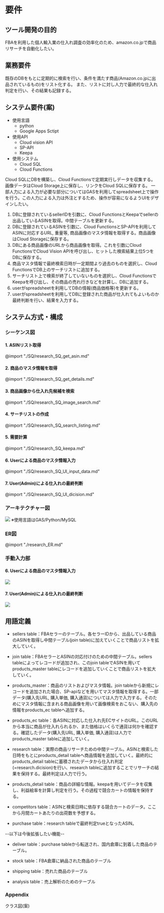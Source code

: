 # 要件

## ツール開発の目的

FBAを利用した個人輸入業の仕入れ調査の効率化のため、amazon.co.jpで商品リサーチを自動化したい。

## 業務要件

既存のDBをもとに定期的に検索を行い、条件を満たす商品(Amazon.co.jpに出品されているもの)をリスト化する。
また、リストに対し人力で最終的な仕入れ判定を行い、その結果も記録する。

## システム要件(案)

* 使用言語
    * python
    * Google Apps Sctipt
* 使用API
    * Cloud vision API
    * SP-API
    * Keepa
* 使用システム 
    * Cloud SQL
    * Cloud Functions

Cloud SQLにDBを構築し、Cloud Functionsで定期実行しデータを収集する。画像データはCloud Storage上に保存し、リンクをCloud SQLに保存する。
一部人力による入力が必要な部分についてはGASを利用してspreadsheet上で操作を行う。この人力による入力は外注とするため、操作が容易になるようUIをデザインしたい。

1. DBに登録されているsellerIDを引数に、Cloud FunctionsとKeepaでsellerの出品しているASINを取得。中間テーブルを更新する。
1. DBに登録されているASINを引数に、Cloud FunctionsとSP-APIを利用してASINに対応するURL, 重量等, 商品画像のマスタ情報を取得する。商品画像はCloud Storageに保存する。
1. DBにある商品画像のURLから商品画像を取得。これを引数にCloud FunctionsでCloud Vision APIを呼び出し、ヒットした検索結果上位5つをDBに保存する。
1. 商品マスタ情報で最終検索日時が一定期間より過去のものを選択し、Cloud FunctionsでDB上のサーチリストに追加する。
1. サーチリスト上で検索が終了していないものを選択し、Cloud FunctionsでKeepaを呼び出し、その商品の売れ行きなどを計算し、DBに追加する。
1. userがspreadsheetを利用してDBの情報(商品価格等)を更新する。
1. userがspreadsheetを利用してDBに登録された商品が仕入れてもよいものか最終判断を行い、結果を入力する。

## システム方式・構成
### シーケンス図
#### 1. ASINリスト取得
@import "./SQ/research_SQ_get_asin.md"

#### 2. 商品のマスタ情報を取得
@import "./SQ/research_SQ_get_details.md"

#### 3. 商品画像から仕入れ先候補を検索
@import "./SQ/research_SQ_image_search.md"

#### 4. サーチリストの作成
@import "./SQ/research_SQ_search_listing.md"

#### 5. 需要計算
@import "./SQ/research_SQ_keepa.md"

#### 6. Userによる商品のマスタ情報入力
@import "./SQ/research_SQ_UI_input_data.md"

#### 7. User(Admin)による仕入れの最終判断
@import "./SQ/research_SQ_UI_dicision.md"


### アーキテクチャー図
![](./architecture.drawio.svg) 
※使用言語はGAS/Python/MySQL

### ER図
@import "./research_ER.md"


### 手動入力部
#### 6. Userによる商品のマスタ情報入力
![](./UI/data_input_UI.png)
#### 7. User(Admin)による仕入れの最終判断
![](./UI/final_dicision_UI.png)


## 用語定義

* sellers table：FBAセラーのテーブル。各セラーIDから、出品している商品のASINを取得し中間テーブル(join table)に加えていくことで商品リストを拡大していく。

* join table：FBAセラーとASINの対応付けのための中間テーブル。sellers tableによってレコードが追加され、このjoin tableでASINを用いてproducts_master tableにレコードを追加していくことで商品リストを拡大していく。

* products_master：商品のリストおよびマスタ情報。join tableから新規にレコードを追加された場合、SP-apiなどを用いてマスタ情報を取得する。一部データ(購入先URL, 購入単価, 購入通貨)については人力で入力する。そのためにマスタ情報に含まれる商品画像を用いて画像検索をおこない、購入先の情報をproducts_ec tableへ追加する。

* products_ec table：各ASINに対応した仕入れ先ECサイトのURL。このURLから本当に商品が仕入れられるか、また価格はいくらで通貨は何かを確認する。確認したデータ(購入先URL, 購入単価, 購入通貨)は人力でproducts_master tableに追加していく。

* research table：実際の商品リサーチための中間テーブル。ASINと検索した日時をもとにproducts_detail tableへ商品情報を追加していく。最終的にproducts_detail tableに蓄積されたデータから仕入れ判定(=research.dicision)を行い、research tableに追加することでリサーチの結果を保持する。最終判定は人力で行う。

* products_detail table：商品の詳細な情報。keepaを用いてデータを収集し、利益絵率を計算し判定を行う。その過程で競合カートの情報を保持する。

* competitors table：ASINと検索日時に依存する競合カートのデータ。ここから月間カートあたりの出荷数を予想する。

* purchase table：research tableで最終判定trueとなったASIN。

--以下は今後拡張したい機能--

* deliver table：purchase tableから転送され、国内倉庫に到着した商品のテーブル。

* stock table：FBA倉庫に納品された商品のテーブル

* shipping table：売れた商品のテーブル

* analysis table：売上解析のためのテーブル


### Appendix
クラス図(案)